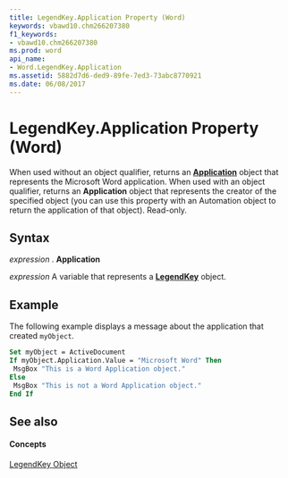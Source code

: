 ```yaml
---
title: LegendKey.Application Property (Word)
keywords: vbawd10.chm266207380
f1_keywords:
- vbawd10.chm266207380
ms.prod: word
api_name:
- Word.LegendKey.Application
ms.assetid: 5882d7d6-ded9-89fe-7ed3-73abc8770921
ms.date: 06/08/2017
---
```



# LegendKey.Application Property (Word)

When used without an object qualifier, returns an  **[Application](Word.Application.md)** object that represents the Microsoft Word application. When used with an object qualifier, returns an **Application** object that represents the creator of the specified object (you can use this property with an Automation object to return the application of that object). Read-only.


## Syntax

 _expression_ . **Application**

 _expression_ A variable that represents a **[LegendKey](Word.LegendKey.md)** object.


## Example

The following example displays a message about the application that created  `myObject`.


```vb
Set myObject = ActiveDocument 
If myObject.Application.Value = "Microsoft Word" Then 
 MsgBox "This is a Word Application object." 
Else 
 MsgBox "This is not a Word Application object." 
End If
```


## See also


#### Concepts


[LegendKey Object](Word.LegendKey.md)

